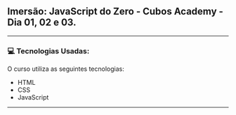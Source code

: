 ## Imersão: JavaScript do Zero - Cubos Academy - Dia 01, 02 e 03.

--- 

### 💻 Tecnologias Usadas:

O curso utiliza as seguintes tecnologias:

- HTML
- CSS
- JavaScript
---